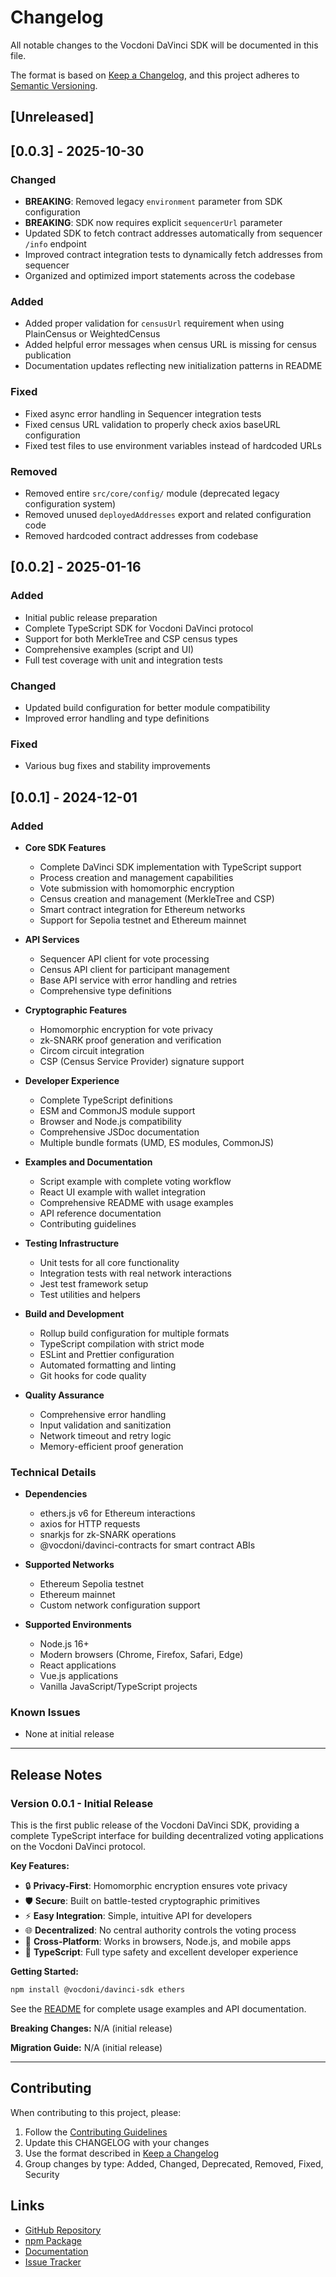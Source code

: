 # Changelog

All notable changes to the Vocdoni DaVinci SDK will be documented in this file.

The format is based on [Keep a Changelog](https://keepachangelog.com/en/1.0.0/),
and this project adheres to [Semantic Versioning](https://semver.org/spec/v2.0.0.html).

## [Unreleased]

## [0.0.3] - 2025-10-30

### Changed
- **BREAKING**: Removed legacy `environment` parameter from SDK configuration
- **BREAKING**: SDK now requires explicit `sequencerUrl` parameter
- Updated SDK to fetch contract addresses automatically from sequencer `/info` endpoint
- Improved contract integration tests to dynamically fetch addresses from sequencer
- Organized and optimized import statements across the codebase

### Added
- Added proper validation for `censusUrl` requirement when using PlainCensus or WeightedCensus
- Added helpful error messages when census URL is missing for census publication
- Documentation updates reflecting new initialization patterns in README

### Fixed
- Fixed async error handling in Sequencer integration tests
- Fixed census URL validation to properly check axios baseURL configuration
- Fixed test files to use environment variables instead of hardcoded URLs

### Removed
- Removed entire `src/core/config/` module (deprecated legacy configuration system)
- Removed unused `deployedAddresses` export and related configuration code
- Removed hardcoded contract addresses from codebase

## [0.0.2] - 2025-01-16

### Added
- Initial public release preparation
- Complete TypeScript SDK for Vocdoni DaVinci protocol
- Support for both MerkleTree and CSP census types
- Comprehensive examples (script and UI)
- Full test coverage with unit and integration tests

### Changed
- Updated build configuration for better module compatibility
- Improved error handling and type definitions

### Fixed
- Various bug fixes and stability improvements

## [0.0.1] - 2024-12-01

### Added
- **Core SDK Features**
  - Complete DaVinci SDK implementation with TypeScript support
  - Process creation and management capabilities
  - Vote submission with homomorphic encryption
  - Census creation and management (MerkleTree and CSP)
  - Smart contract integration for Ethereum networks
  - Support for Sepolia testnet and Ethereum mainnet

- **API Services**
  - Sequencer API client for vote processing
  - Census API client for participant management
  - Base API service with error handling and retries
  - Comprehensive type definitions

- **Cryptographic Features**
  - Homomorphic encryption for vote privacy
  - zk-SNARK proof generation and verification
  - Circom circuit integration
  - CSP (Census Service Provider) signature support

- **Developer Experience**
  - Complete TypeScript definitions
  - ESM and CommonJS module support
  - Browser and Node.js compatibility
  - Comprehensive JSDoc documentation
  - Multiple bundle formats (UMD, ES modules, CommonJS)

- **Examples and Documentation**
  - Script example with complete voting workflow
  - React UI example with wallet integration
  - Comprehensive README with usage examples
  - API reference documentation
  - Contributing guidelines

- **Testing Infrastructure**
  - Unit tests for all core functionality
  - Integration tests with real network interactions
  - Jest test framework setup
  - Test utilities and helpers

- **Build and Development**
  - Rollup build configuration for multiple formats
  - TypeScript compilation with strict mode
  - ESLint and Prettier configuration
  - Automated formatting and linting
  - Git hooks for code quality

- **Quality Assurance**
  - Comprehensive error handling
  - Input validation and sanitization
  - Network timeout and retry logic
  - Memory-efficient proof generation

### Technical Details
- **Dependencies**
  - ethers.js v6 for Ethereum interactions
  - axios for HTTP requests
  - snarkjs for zk-SNARK operations
  - @vocdoni/davinci-contracts for smart contract ABIs

- **Supported Networks**
  - Ethereum Sepolia testnet
  - Ethereum mainnet
  - Custom network configuration support

- **Supported Environments**
  - Node.js 16+
  - Modern browsers (Chrome, Firefox, Safari, Edge)
  - React applications
  - Vue.js applications
  - Vanilla JavaScript/TypeScript projects

### Known Issues
- None at initial release

---

## Release Notes

### Version 0.0.1 - Initial Release

This is the first public release of the Vocdoni DaVinci SDK, providing a complete TypeScript interface for building decentralized voting applications on the Vocdoni DaVinci protocol.

**Key Features:**
- 🔒 **Privacy-First**: Homomorphic encryption ensures vote privacy
- 🛡️ **Secure**: Built on battle-tested cryptographic primitives  
- ⚡ **Easy Integration**: Simple, intuitive API for developers
- 🌐 **Decentralized**: No central authority controls the voting process
- 📱 **Cross-Platform**: Works in browsers, Node.js, and mobile apps
- 🔧 **TypeScript**: Full type safety and excellent developer experience

**Getting Started:**
```bash
npm install @vocdoni/davinci-sdk ethers
```

See the [README](README.md) for complete usage examples and API documentation.

**Breaking Changes:** N/A (initial release)

**Migration Guide:** N/A (initial release)

---

## Contributing

When contributing to this project, please:

1. Follow the [Contributing Guidelines](CONTRIBUTING.md)
2. Update this CHANGELOG with your changes
3. Use the format described in [Keep a Changelog](https://keepachangelog.com/en/1.0.0/)
4. Group changes by type: Added, Changed, Deprecated, Removed, Fixed, Security

## Links

- [GitHub Repository](https://github.com/vocdoni/davinci-sdk)
- [npm Package](https://www.npmjs.com/package/@vocdoni/davinci-sdk)
- [Documentation](https://docs.vocdoni.io)
- [Issue Tracker](https://github.com/vocdoni/davinci-sdk/issues)
